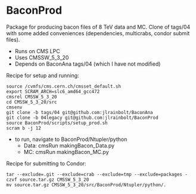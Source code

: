 BaconProd
=========

Package for producing bacon files of 8 TeV data and MC.  Clone of tags/04 with some added conveniences (dependencies, multicrabs, condor submit files).

 * Runs on CMS LPC
 * Uses CMSSW_5_3_20
 * Depends on BaconAna tags/04 (which I have not modified)


Recipe for setup and running:

```Shell
source /cvmfs/cms.cern.ch/cmsset_default.sh
export SCRAM_ARCH=slc6_amd64_gcc472
cmsrel CMSSW_5_3_20
cd CMSSW_5_3_20/src
cmsenv
git clone -b tags/04 git@github.com:jlrainbolt/BaconAna
git clone -b 04legacy git@github.com:jlrainbolt/BaconProd
source BaconProd/scripts/setup_prod.sh
scram b -j 12
```


* to run, navigate to BaconProd/Ntupler/python
    + Data: cmsRun makingBacon_Data.py
    + MC: cmsRun makingBacon_MC.py


Recipe for submitting to Condor:

```Shell
tar --exclude=.git --exclude=crab --exclude=tmp --exclude=packages -czvf source.tar.gz CMSSW_5_3_20
mv source.tar.gz CMSSW_5_3_20/src/BaconProd/Ntupler/python/.
```
